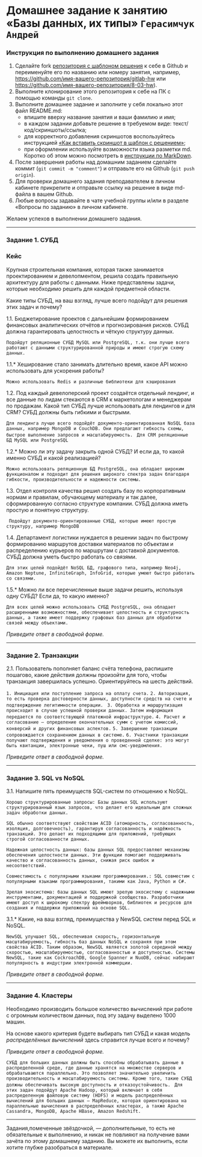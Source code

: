# Домашнее задание к занятию «Базы данных, их типы» `Герасимчук Андрей`

### Инструкция по выполнению домашнего задания

1. Сделайте fork [репозитория c шаблоном решения](https://github.com/netology-code/sys-pattern-homework) к себе в Github и переименуйте его по названию или номеру занятия, например, https://github.com/имя-вашего-репозитория/gitlab-hw или https://github.com/имя-вашего-репозитория/8-03-hw).
2. Выполните клонирование этого репозитория к себе на ПК с помощью команды `git clone`.
3. Выполните домашнее задание и заполните у себя локально этот файл README.md:
   - впишите вверху название занятия и ваши фамилию и имя;
   - в каждом задании добавьте решение в требуемом виде: текст/код/скриншоты/ссылка;
   - для корректного добавления скриншотов воспользуйтесь инструкцией [«Как вставить скриншот в шаблон с решением»](https://github.com/netology-code/sys-pattern-homework/blob/main/screen-instruction.md);
   - при оформлении используйте возможности языка разметки md. Коротко об этом можно посмотреть в [инструкции по MarkDown](https://github.com/netology-code/sys-pattern-homework/blob/main/md-instruction.md).
4. После завершения работы над домашним заданием сделайте коммит (`git commit -m "comment"`) и отправьте его на Github (`git push origin`).
5. Для проверки домашнего задания преподавателем в личном кабинете прикрепите и отправьте ссылку на решение в виде md-файла в вашем Github.
6. Любые вопросы задавайте в чате учебной группы и/или в разделе «Вопросы по заданию» в личном кабинете.

Желаем успехов в выполнении домашнего задания.

---

### Задание 1. СУБД

### Кейс
Крупная строительная компания, которая также занимается проектированием и девелопментом, решила создать 
правильную архитектуру для работы с данными. Ниже представлены задачи, которые необходимо решить для
каждой предметной области. 

Какие типы СУБД, на ваш взгляд, лучше всего подойдут для решения этих задач и почему? 
 
1.1. Бюджетирование проектов с дальнейшим формированием финансовых аналитических отчётов и прогнозирования рисков.
СУБД должна гарантировать целостность и чёткую структуру данных.

` Подойдут реляционные СУБД MySQL или PostgreSQL, т.к. они лучше всего работают с данными структурированной природы и имеют строгую схему данных. `

1.1.* Хеширование стало занимать длительно время, какое API можно использовать для ускорения работы? 

` Можно использовать Redis и различные библиотеки для кэширования `

1.2. Под каждый девелоперский проект создаётся отдельный лендинг, и все данные по лидам стекаются в CRM к 
маркетологам и менеджерам по продажам. Какой тип СУБД лучше использовать для лендингов и для CRM? 
СУБД должны быть гибкими и быстрыми.

` Для лендинга лучше всего подойдёт документо-ориентированная NoSQL база данных, например MongoDB и CouchDB. Они предлагают гибкость схемы, быстрое выполнение запросов и масштабируемость. `
` Для CRМ реляционные БД MySQL или PostgreSQL`

1.2.* Можно ли эту задачу закрыть одной СУБД? И если да, то какой именно СУБД и какой реализацией?

` Можно использовать реляционную БД PostgreSQL, она обладает широким функционалом и подходит для решения широкого спектра задач благодаря гибкости, производительности и надежности системы. `

1.3. Отдел контроля качества решил создать базу по корпоративным нормам и правилам, обучающему материалу 
и так далее, сформированную согласно структуре компании. СУБД должна иметь простую и понятную структуру.

` Подойдут документо-ориентированные СУБД, которые имеют простую структуру, например MongoDB`

1.4. Департамент логистики нуждается в решении задач по быстрому формированию маршрутов доставки материалов 
по объектам и распределению курьеров по маршрутам с доставкой документов. СУБД должна уметь быстро работать
со связями.

` Для этих целей подойдёт NoSQL БД, графового типа, например Neo4j, Amazon Neptune, InfiniteGraph, InfoGrid, которые умеют быстро работать со связями. `

1.5.* Можно ли все перечисленные выше задачи решить, используя одну СУБД? Если да, то какую именно?

` Для всех целей можно использовать СУБД PostgreSQL, она обладает расширенными возможностями, обеспечивает целостность и структурность данных, а также имеет поддержку графовых баз данных для обработки связей между объектами. `

*Приведите ответ в свободной форме.*

---

### Задание 2. Транзакции

2.1. Пользователь пополняет баланс счёта телефона, распишите пошагово, какие действия должны произойти для того, чтобы 
транзакция завершилась успешно. Ориентируйтесь на шесть действий.

`1. Инициация или поступление запроса на оплату счета.` 
`2. Авторизация, то есть проверка достоверности данных, доступности средств на счете и подтверждение легитимности операции. `
`3. Обработка и маршрутизация происходит в случае успешной проверки данных. Затем информация передается по соответствующей платежной инфраструктуре.`
`4. Расчет и согласование — определение окончательных сумм с учетом комиссий, конверсий и других финансовых аспектов.`
`5. Завершение транзакции сопровождается сохранением данных в системе.`
`6. Участники транзакции получают подтверждения и уведомления о проведенной сделке: это могут быть квитанции, электронные чеки, пуш или смс-уведомления.`

*Приведите ответ в свободной форме.*

---

### Задание 3. SQL vs NoSQL

3.1. Напишите пять преимуществ SQL-систем по отношению к NoSQL. 

`Хорошо структурированные запросы: Базы данных SQL используют структурированный язык запросов, что делает его идеальным для сложных задач обработки данных.`

`SQL обычно соответствуют свойствам ACID (атомарность, согласованность, изоляция, долговечность), гарантируя согласованность и надёжность транзакций. Это делает их подходящими для приложений, требующих строгой согласованности данных.`

`Надежная целостность данных: базы данных SQL предоставляют механизмы обеспечения целостности данных. Эти функции помогают поддерживать качество и согласованность данных, снижая риск ошибок и несоответствий.`

`Совместимость с популярными языками программирования.: SQL совместим с популярными языками программирования, такими как Java, Python и C#.`

`Зрелая экосистема: базы данных SQL имеют зрелую экосистему с надежными инструментами, документацией и поддержкой сообщества. Разработчики имеют доступ к широкому спектру фреймворков, библиотек и ресурсов для создания и поддержки приложений на основе SQL.`


3.1.* Какие, на ваш взгляд, преимущества у NewSQL систем перед SQL и NoSQL.

`NewSQL улучшает SQL, обеспечивая скорость, горизонтальную масштабируемость, гибкость баз данных NoSQL и сохраняя при этом свойства ACID. Таким образом, NewSQL является золотой серединой между скоростью, масштабируемостью, согласованностью и доступностью. Системы NewSQL, такие как CockroachDB, Google Spanner и NuoDB, сейчас набирают популярность в индустрии электронной коммерции.`


*Приведите ответ в свободной форме.*

---

### Задание 4. Кластеры

Необходимо производить большое количество вычислений при работе с огромным количеством данных, под эту задачу 
выделено 1000 машин. 

На основе какого критерия будете выбирать тип СУБД и какая модель *распределённых вычислений* 
здесь справится лучше всего и почему?

*Приведите ответ в свободной форме.*

`СУБД для больших данных должны быть способны обрабатывать данные в распределенной среде, где данные хранятся на множестве серверов и обрабатываются параллельно. Это позволяет значительно увеличить производительность и масштабируемость системы. Кроме того, такие СУБД должны обеспечивать высокую доступность и отказоустойчивость. `
`Для этих задач подойдут Apache Hadoop, который включает в себя распределенную файловую систему (HDFS) и модель распределённых вычислений для больших данных — MapReduce, которая ориентирована на параллельные вычисления в распределённых кластерах, а также Apache Cassandra, MongoDB, Apache HBase, Amazon Redshift.`


---

Задания,помеченные звёздочкой, — дополнительные, то есть не обязательные к выполнению, и никак не повлияют на получение вами зачёта по этому домашнему заданию. Вы можете их выполнить, если хотите глубже разобраться в материале.

